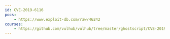 ```yaml
---
id: CVE-2019-6116
pocs:
    - https://www.exploit-db.com/raw/46242
courses:
    - https://github.com/vulhub/vulhub/tree/master/ghostscript/CVE-2019-6116
---
```

